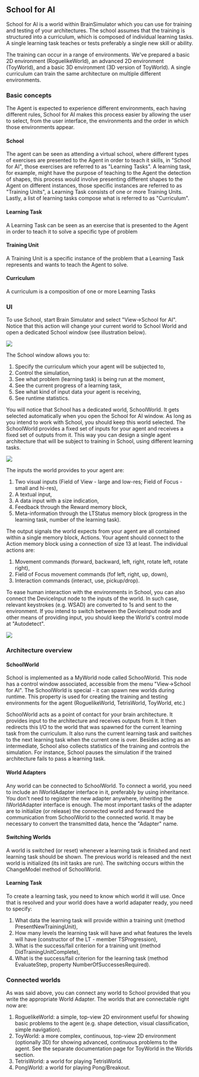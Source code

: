 ## School for AI

School for AI is a world within BrainSimulator which you can use for training and testing of your architectures. The school assumes that the training is structured into a curriculum, which is composed of individual learning tasks. A single learning task teaches or tests preferably a single new skill or ability.

The training can occur in a range of environments. We've prepared a basic 2D environment (RoguelikeWorld), an advanced 2D environment (ToyWorld), and a basic 3D environment (3D version of ToyWorld). A single curriculum can train the same architecture on multiple different environments.

### Basic concepts

The Agent is expected to experience different environments, each having different rules, School for AI makes this process easier by allowing the user to select, from the user interface, the environments and the order in which those environments appear.


#### School

The agent can be seen as attending a virtual school, where different types of exercises are presented to the Agent in order to teach it skills, in "School for AI", those exercises are referred to as "Learning Tasks". A learning task, for example, might have the purpose of teaching to the Agent the detection of shapes, this process would involve presenting different shapes to the Agent on different instances, those specific instances are referred to as "Training Units", a Learning Task consists of one or more Training Units. Lastly, a list of learning tasks compose what is referred to as "Curriculum".



#### Learning Task

A Learning Task can be seen as an exercise that is presented to the Agent in order to teach it to solve a specific type of problem

#### Training Unit

A Training Unit is a specific instance of the problem that a Learning Task represents and wants to teach the Agent to solve.

#### Curriculum

A curriculum is a composition of one or more Learning Tasks

### UI

To use School, start Brain Simulator and select "View->School for AI". Notice that this action will change your current world to School World and open a dedicated School window (see illustration below).   

![](../img/School_UI.png)

The School window allows you to:

1. Specify the curriculum which your agent will be subjected to,
2. Control the simulation,
3. See what problem (learning task) is being run at the moment,
4. See the current progress of a learning task,
5. See what kind of input data your agent is receiving,
6. See runtime statistics.

You will notice that School has a dedicated world, SchoolWorld. It gets selected automatically when you open the School for AI window. As long as you intend to work with School, you should keep this world selected. 
The SchoolWorld provides a fixed set of inputs for your agent and receives a fixed set of outputs from it. This way you can design a single agent architecture that will be subject to training in School, using different learning tasks. 

![](../img/SchoolWorld_Interface.png)

The inputs the world provides to your agent are:

1. Two visual inputs (Field of View - large and low-res; Field of Focus - small and hi-res),
2. A textual input,
3. A data input with a size indication,
4. Feedback through the Reward memory block,
5. Meta-information through the LTStatus memory block (progress in the learning task, number of the learning task).

The output signals the world expects from your agent are all contained within a single memory block, Actions. 
Your agent should connect to the Action memory block using a connection of size 13 at least. The individual actions are:

1. Movement commands (forward, backward, left, right, rotate left, rotate right), 
2. Field of Focus movement commands (fof left, right, up, down), 
3. Interaction commands (interact, use, pickup/drop).

To ease human interaction with the environments in School, you can also connect the DeviceInput node to the inputs of the world. In such case, relevant keystrokes (e.g. WSAD) are converted to 1s and sent to the environment. If you intend to switch between the DeviceInput node and other means of providing input, you should keep the World's control mode at "Autodetect".

![](../img/SchoolWorld_Autodetect.png)

### Architecture overview

#### SchoolWorld

School is implemented as a MyWorld node called SchoolWorld. This node has a control window associated, accessible from the menu "View->School for AI". The SchoolWorld is special - it can spawn new worlds during runtime. This property is used for creating the training and testing environments for the agent (RoguelikeWorld, TetrisWorld, ToyWorld, etc.)

SchoolWorld acts as a point of contact for your brain architecture. It provides input to the architecture and receives outputs from it. It then redirects this I/O to the world that was spawned for the current learning task from the curriculum. It also runs the current learning task and switches to the next learning task when the current one is over. Besides acting as an intermediate, School also collects statistics of the training and controls the simulation. For instance, School pauses the simulation if the trained architecture fails to pass a learning task.

#### World Adapters

Any world can be connected to SchoolWorld. To connect a world, you need to include an IWorldAdapter interface in it, preferably by using inheritance. You don't need to register the new adapter anywhere, inheriting the IWorldAdapter interface is enough. The most important tasks of the adapter are to initialize (or release) the connected world and forward the communication from SchoolWorld to the connected world. It may be necessary to convert the transmitted data, hence the "Adapter" name.

#### Switching Worlds

A world is switched (or reset) whenever a learning task is finished and next learning task should be shown. The previous world is released and the next world is initialized (its init tasks are run). The switching occurs within the ChangeModel method of SchoolWorld.

#### Learning Task

To create a learning task, you need to know which world it will use. Once that is resolved and your world does have a world adapater ready, you need to specify:

1. What data the learning task will provide within a training unit (method PresentNewTrainingUnit),
2. How many levels the learning task will have and what features the levels will have (constructor of the LT - member TSProgression),
3. What is the success/fail criterion for a training unit (method DidTrainingUnitComplete),
4. What is the success/fail criterion for the learning task (method EvaluateStep, property NumberOfSuccessesRequired).

### Connected worlds

As was said above, you can connect any world to School provided that you write the appropriate World Adapter. The worlds that are connectable right now are:

1. RoguelikeWorld: a simple, top-view 2D environment useful for showing basic problems to the agent (e.g. shape detection, visual classification, simple navigation).
2. ToyWorld: a more complex, continuous, top-view 2D environment (optionally 3D) for showing advanced, continuous problems to the agent. See the separate documentation page for ToyWorld in the Worlds section.
3. TetrisWorld: a world for playing TetrisWorld.
4. PongWorld: a world for playing Pong/Breakout.



